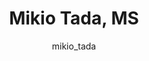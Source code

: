 ---
# this is autogenerated: do not edit
title: Mikio Tada, MS
author: mikio_tada
layout: author-bio
jobtitle: PhD Student in Biomedical Science
bio: Icahn School of Medicine at Mount Sinai
type: alumn
excerpt: "Research Data Analyst, 2021-2024. Mikio received a B.S. in Mathematics and M.S. in Data Science. He researched the applications of deep learning in dermatology."
header:
  teaser: /assets/images/people/bio-tada.jpg
papers: 
    - title: Machine-learning convergent melanocytic morphology despite noisy archival slides
      excerpt: <u>Tada M</u>, Gaskins G, Ghandian S, Mew N, Keiser MJ, Keiser ES. __bioRxiv__. 2024 Sep 12.
      link: "https://doi.org/10.1101/2024.09.12.612732"

---